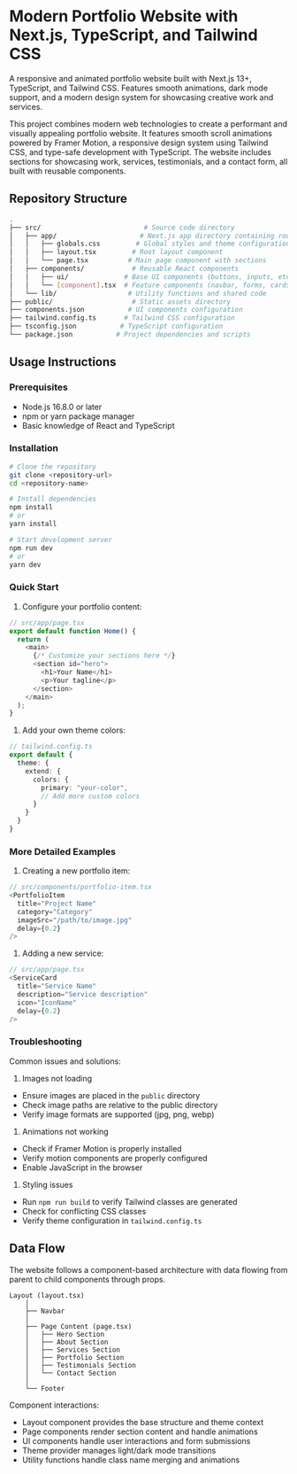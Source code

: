# Modern Portfolio Website with Next.js, TypeScript, and Tailwind CSS

A responsive and animated portfolio website built with Next.js 13+, TypeScript, and Tailwind CSS. Features smooth animations, dark mode support, and a modern design system for showcasing creative work and services.

This project combines modern web technologies to create a performant and visually appealing portfolio website. It features smooth scroll animations powered by Framer Motion, a responsive design system using Tailwind CSS, and type-safe development with TypeScript. The website includes sections for showcasing work, services, testimonials, and a contact form, all built with reusable components.

## Repository Structure

```bash
.
├── src/                          # Source code directory
│   ├── app/                     # Next.js app directory containing routes and layouts
│   │   ├── globals.css         # Global styles and theme configuration
│   │   ├── layout.tsx         # Root layout component
│   │   └── page.tsx          # Main page component with sections
│   ├── components/            # Reusable React components
│   │   ├── ui/              # Base UI components (buttons, inputs, etc.)
│   │   └── [component].tsx  # Feature components (navbar, forms, cards)
│   └── lib/                  # Utility functions and shared code
├── public/                    # Static assets directory
├── components.json           # UI components configuration
├── tailwind.config.ts       # Tailwind CSS configuration
├── tsconfig.json           # TypeScript configuration
└── package.json           # Project dependencies and scripts
```

## Usage Instructions

### Prerequisites

- Node.js 16.8.0 or later
- npm or yarn package manager
- Basic knowledge of React and TypeScript

### Installation

```bash
# Clone the repository
git clone <repository-url>
cd <repository-name>

# Install dependencies
npm install
# or
yarn install

# Start development server
npm run dev
# or
yarn dev
```

### Quick Start

1. Configure your portfolio content:

```typescript
// src/app/page.tsx
export default function Home() {
  return (
    <main>
      {/* Customize your sections here */}
      <section id="hero">
        <h1>Your Name</h1>
        <p>Your tagline</p>
      </section>
    </main>
  );
}
```

1. Add your own theme colors:

```typescript
// tailwind.config.ts
export default {
  theme: {
    extend: {
      colors: {
        primary: "your-color",
        // Add more custom colors
      }
    }
  }
}
```

### More Detailed Examples

1. Creating a new portfolio item:

```typescript
// src/components/portfolio-item.tsx
<PortfolioItem
  title="Project Name"
  category="Category"
  imageSrc="/path/to/image.jpg"
  delay={0.2}
/>
```

1. Adding a new service:

```typescript
// src/app/page.tsx
<ServiceCard
  title="Service Name"
  description="Service description"
  icon="IconName"
  delay={0.2}
/>
```

### Troubleshooting

Common issues and solutions:

1. Images not loading

- Ensure images are placed in the `public` directory
- Check image paths are relative to the public directory
- Verify image formats are supported (jpg, png, webp)

1. Animations not working

- Check if Framer Motion is properly installed
- Verify motion components are properly configured
- Enable JavaScript in the browser

1. Styling issues

- Run `npm run build` to verify Tailwind classes are generated
- Check for conflicting CSS classes
- Verify theme configuration in `tailwind.config.ts`

## Data Flow

The website follows a component-based architecture with data flowing from parent to child components through props.

```ascii
Layout (layout.tsx)
    │
    ├── Navbar
    │
    ├── Page Content (page.tsx)
    │   ├── Hero Section
    │   ├── About Section
    │   ├── Services Section
    │   ├── Portfolio Section
    │   ├── Testimonials Section
    │   └── Contact Section
    │
    └── Footer
```

Component interactions:

- Layout component provides the base structure and theme context
- Page components render section content and handle animations
- UI components handle user interactions and form submissions
- Theme provider manages light/dark mode transitions
- Utility functions handle class name merging and animations
